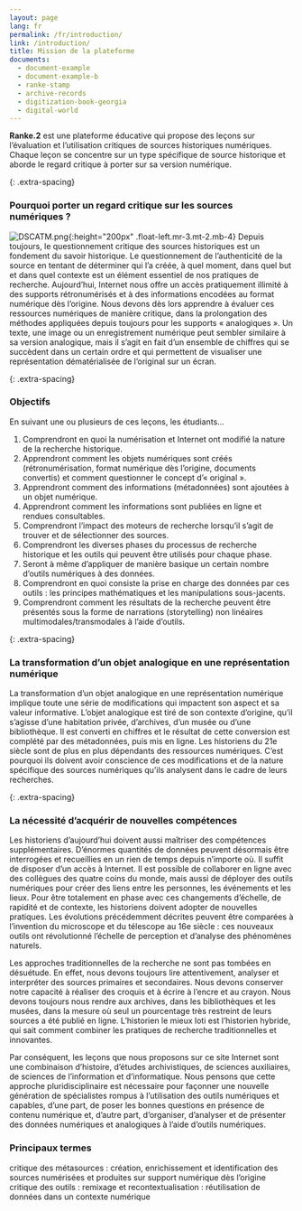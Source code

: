 ```yaml
---
layout: page
lang: fr
permalink: /fr/introduction/
link: /introduction/
title: Mission de la plateforme
documents:
  - document-example
  - document-example-b
  - ranke-stamp
  - archive-records
  - digitization-book-georgia
  - digital-world
---
```


**Ranke.2** est une plateforme éducative qui propose des leçons sur l’évaluation et l’utilisation critiques de sources historiques numériques. Chaque leçon se concentre sur un type spécifique de source historique et aborde le regard critique à porter sur sa version numérique.

{: .extra-spacing}
<!-- more -->


<!-- ![DSCATM.png](https://c2dh.github.io/ranketwo/assets/images/DSCATM.png) -->

### Pourquoi porter un regard critique sur les sources numériques ?

![DSCATM.png](https://c2dh.github.io/ranketwo/assets/images/DSCATM.png){:height="200px" .float-left.mr-3.mt-2.mb-4}
Depuis toujours, le questionnement critique des sources historiques est un fondement du savoir historique. Le questionnement de l’authenticité de la source en tentant de déterminer qui l’a créée, à quel moment, dans quel but et dans quel contexte est un élément essentiel de nos pratiques de recherche. Aujourd’hui, Internet nous offre un accès pratiquement illimité à des supports rétronumérisés et à des informations encodées au format numérique dès l’origine. Nous devons dès lors apprendre à évaluer ces ressources numériques de manière critique, dans la prolongation des méthodes appliquées depuis toujours pour les supports « analogiques ».
Un texte, une image ou un enregistrement numérique peut sembler similaire à sa version analogique, mais il s’agit en fait d’un ensemble de chiffres qui se succèdent dans un certain ordre et qui permettent de visualiser une représentation dématérialisée de l’original sur un écran.

{: .extra-spacing}
### Objectifs

En suivant une ou plusieurs de ces leçons, les étudiants...

1.	Comprendront en quoi la numérisation et Internet ont modifié la nature de la recherche historique.
2.	Apprendront comment les objets numériques sont créés (rétronumérisation, format numérique dès l’origine, documents convertis) et comment questionner le concept d’« original ».
3.	Apprendront comment des informations (métadonnées) sont ajoutées à un objet numérique.
4.	Apprendront comment les informations sont publiées en ligne et rendues consultables.
5.	Comprendront l’impact des moteurs de recherche lorsqu’il s’agit de trouver et de sélectionner des sources.
6.	Comprendront les diverses phases du processus de recherche historique et les outils qui peuvent être utilisés pour chaque phase.
7.	Seront à même d’appliquer de manière basique un certain nombre d’outils numériques à des données.
8.	Comprendront en quoi consiste la prise en charge des données par ces outils : les principes mathématiques et les manipulations sous-jacents.
9.	Comprendront comment les résultats de la recherche peuvent être présentés sous la forme de narrations (storytelling) non linéaires multimodales/transmodales à l’aide d’outils.

{: .extra-spacing}
### La transformation d’un objet analogique en une représentation numérique

La transformation d’un objet analogique en une représentation numérique implique toute une série de modifications qui impactent son aspect et sa valeur informative. L’objet analogique est tiré de son contexte d’origine, qu’il s’agisse d’une habitation privée, d’archives, d’un musée ou d’une bibliothèque. Il est converti en chiffres et le résultat de cette conversion est complété par des métadonnées, puis mis en ligne.
Les historiens du 21e siècle sont de plus en plus dépendants des ressources numériques. C’est pourquoi ils doivent avoir conscience de ces modifications et de la nature spécifique des sources numériques qu’ils analysent dans le cadre de leurs recherches.


{: .extra-spacing}
### La nécessité d’acquérir de nouvelles compétences

Les historiens d’aujourd’hui doivent aussi maîtriser des compétences supplémentaires. D’énormes quantités de données peuvent désormais être interrogées et recueillies en un rien de temps depuis n’importe où. Il suffit de disposer d’un accès à Internet. Il est possible de collaborer en ligne avec des collègues des quatre coins du monde, mais aussi de déployer des outils numériques pour créer des liens entre les personnes, les événements et les lieux. Pour être totalement en phase avec ces changements d’échelle, de rapidité et de contexte, les historiens doivent adopter de nouvelles pratiques. Les évolutions précédemment décrites peuvent être comparées à l’invention du microscope et du télescope au 16e siècle : ces nouveaux outils ont révolutionné l’échelle de perception et d’analyse des phénomènes naturels.

Les approches traditionnelles de la recherche ne sont pas tombées en désuétude. En effet, nous devons toujours lire attentivement, analyser et interpréter des sources primaires et secondaires. Nous devons conserver notre capacité à réaliser des croquis et à écrire à l’encre et au crayon. Nous devons toujours nous rendre aux archives, dans les bibliothèques et les musées, dans la mesure où seul un pourcentage très restreint de leurs sources a été publié en ligne. L’historien le mieux loti est l’historien hybride, qui sait comment combiner les pratiques de recherche traditionnelles et innovantes.

Par conséquent, les leçons que nous proposons sur ce site Internet sont une combinaison d’histoire, d’études archivistiques, de sciences auxiliaires, de sciences de l’information et d’informatique. Nous pensons que cette approche pluridisciplinaire est nécessaire pour façonner une nouvelle génération de spécialistes rompus à l’utilisation des outils numériques et capables, d’une part, de poser les bonnes questions en présence de contenu numérique et, d’autre part, d’organiser, d’analyser et de présenter des données numériques et analogiques à l’aide d’outils numériques.

### Principaux termes
critique des métasources : création, enrichissement et identification des sources numérisées et produites sur support numérique dès l’origine
critique des outils :
remixage et recontextualisation : réutilisation de données dans un contexte numérique
